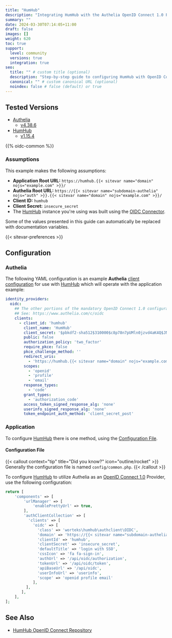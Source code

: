 ```yaml
---
title: "HumHub"
description: "Integrating HumHub with the Authelia OpenID Connect 1.0 Provider."
summary: ""
date: 2024-03-30T07:14:05+11:00
draft: false
images: []
weight: 620
toc: true
support:
  level: community
  versions: true
  integration: true
seo:
  title: "" # custom title (optional)
  description: "Step-by-step guide to configuring HumHub with OpenID Connect 1.0 for secure SSO. Enhance your login flow using Authelia’s modern identity management."
  canonical: "" # custom canonical URL (optional)
  noindex: false # false (default) or true
---
```


## Tested Versions

- [Authelia]
  - [v4.38.6](https://github.com/authelia/authelia/releases/tag/v4.38.6)
- [HumHub]
  - [v1.15.4](https://github.com/humhub/humhub/releases/tag/v1.15.4)

{{% oidc-common %}}

### Assumptions

This example makes the following assumptions:

- __Application Root URL:__ `https://humhub.{{< sitevar name="domain" nojs="example.com" >}}/`
- __Authelia Root URL:__ `https://{{< sitevar name="subdomain-authelia" nojs="auth" >}}.{{< sitevar name="domain" nojs="example.com" >}}/`
- __Client ID:__ `humhub`
- __Client Secret:__ `insecure_secret`
- The [HumHub] instance you're using was built using the [OIDC Connector](https://github.com/Worteks/humhub-auth-oidc).

Some of the values presented in this guide can automatically be replaced with documentation variables.

{{< sitevar-preferences >}}

## Configuration

### Authelia

The following YAML configuration is an example __Authelia__ [client configuration] for use with [HumHub] which will
operate with the application example:

```yaml {title="configuration.yml"}
identity_providers:
  oidc:
    ## The other portions of the mandatory OpenID Connect 1.0 configuration go here.
    ## See: https://www.authelia.com/c/oidc
    clients:
      - client_id: 'humhub'
        client_name: 'HumHub'
        client_secret: '$pbkdf2-sha512$310000$c8p78n7pUMln0jzvd4aK4Q$JNRBzwAo0ek5qKn50cFzzvE9RXV88h1wJn5KGiHrD0YKtZaR/nCb2CJPOsKaPK0hjf.9yHxzQGZziziccp6Yng'  # The digest of 'insecure_secret'.
        public: false
        authorization_policy: 'two_factor'
        require_pkce: false
        pkce_challenge_method: ''
        redirect_uris:
          - 'https://humhub.{{< sitevar name="domain" nojs="example.com" >}}/user/auth/external?authclient=oidc'
        scopes:
          - 'openid'
          - 'profile'
          - 'email'
        response_types:
          - 'code'
        grant_types:
          - 'authorization_code'
        access_token_signed_response_alg: 'none'
        userinfo_signed_response_alg: 'none'
        token_endpoint_auth_method: 'client_secret_post'
```

### Application

To configure [HumHub] there is one method, using the [Configuration File](#configuration-file).

#### Configuration File

{{< callout context="tip" title="Did you know?" icon="outline/rocket" >}}
Generally the configuration file is named `config/common.php`.
{{< /callout >}}

To configure [HumHub] to utilize Authelia as an [OpenID Connect 1.0] Provider, use the following configuration:

```php {title="config/common.php"}
return [
    'components' => [
        'urlManager' => [
            'enablePrettyUrl' => true,
        ],
        'authClientCollection' => [
          'clients' => [
            'oidc' => [
              'class' => 'worteks\humhub\authclient\OIDC',
              'domain' => 'https://{{< sitevar name="subdomain-authelia" nojs="auth" >}}.{{< sitevar name="domain" nojs="example.com" >}}',
              'clientId' => 'humhub',
              'clientSecret' => 'insecure_secret',
              'defaultTitle' => 'login with SSO',
              'cssIcon' => 'fa fa-sign-in',
              'authUrl' => '/api/oidc/authorization',
              'tokenUrl' => '/api/oidc/token',
              'apiBaseUrl' => '/api/oidc',
              'userInfoUrl' => 'userinfo',
              'scope' => 'openid profile email'
            ],
         ],
       ],
    ],
];

```

## See Also

 - [HumHub OpenID Connect Repository](https://github.com/Worteks/humhub-auth-oidc?tab=readme-ov-file)

[Authelia]: https://www.authelia.com
[HumHub]: https://www.humhub.com
[OpenID Connect 1.0]: ../../../openid-connect/introduction.md
[client configuration]: ../../../../configuration/identity-providers/openid-connect/clients.md
